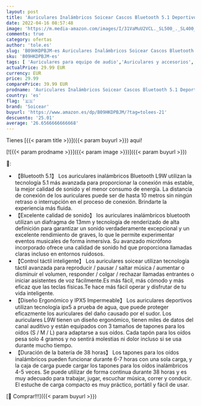```yaml
---
layout: post
title: 'Auriculares Inalámbricos Soicear Cascos Bluetooth 5.1 Deportivos con Micrófono Sonido Estéreo HiFi Control Táctil IPX5 Impermeables  Reproducci 38 Horas USB-C para iPhone Xiaomi Samsung Huawei Sony…'
date: 2022-04-16 08:57:48
image: 'https://m.media-amazon.com/images/I/31VaMuU2VCL._SL500_._SL400_.jpg'
comments: true
category: ofertas
author: 'tole.es'
slug: 'B09HKDPBJM-es Auriculares Inalámbricos Soicear Cascos Bluetooth 5.1...'
sku: 'B09HKDPBJM-es'
tags: [ 'Auriculares para equipo de audio','Auriculares y accesorios','Electrónica','iphone','soicear','🇪🇸', ]
actualPrice: 29.99 EUR
currency: EUR
price: 29.99
comparePrice: 39.99 EUR
prodname: 'Auriculares Inalámbricos Soicear Cascos Bluetooth 5.1 Deportivos con Micrófono Sonido Estéreo HiFi Control Táctil IPX5 Impermeables  Reproducci 38 Horas USB-C para iPhone Xiaomi Samsung Huawei Sony…'
country: 'es'
flag: '🇪🇸'
brand: 'Soicear'
buyurl: 'https://www.amazon.es/dp/B09HKDPBJM/?tag=tolees-21'
descuento: '25.01'
average: '26.6566666666668'
---
```


Tienes [{{< param title >}}]({{< param buyurl >}}) aqui!

[![{{< param prodname >}}]({{< param image >}})]({{< param buyurl >}})

🔎:

- 【Bluetooth 5.1】 Los auriculares inalámbricos Bluetooth L9W utilizan la tecnología 5.1 más avanzada para proporcionar la conexión más estable, la mejor calidad de sonido y el menor consumo de energía. La distancia de conexión de los auriculares puede ser de hasta 10 metros sin ningún retraso o interrupción en el proceso de conexión. Brindarte la experiencia más fluida.
- 【Excelente calidad de sonido】 los auriculares inalámbricos bluetooth utilizan un diafragma de 13mm y tecnología de renderizado de alta definición para garantizar un sonido verdaderamente excepcional y un excelente rendimiento de graves, lo que le permite experimentar eventos musicales de forma inmersiva. Su avanzado micrófono incorporado ofrece una calidad de sonido hd que proporciona llamadas claras incluso en entornos ruidosos.
- 【Control táctil inteligente】 Los auriculares soicear utilizan tecnología táctil avanzada para reproducir / pausar / saltar música / aumentar o disminuir el volumen, responder / colgar / rechazar llamadas entrantes o iniciar asistentes de voz fácilmente.Es más fácil, más cómodo y más eficaz que las teclas físicas.Te hace más fácil operar y disfrutar de tu vida inteligente.
- 【Diseño Ergonómico y IPX5 Impermeable】 Los auriculares deportivos utilizan tecnología ipx5 a prueba de agua, que puede proteger eficazmente los auriculares del daño causado por el sudor. Los auriculares L9W tienen un diseño ergonómico, tienen miles de datos del canal auditivo y están equipados con 3 tamaños de tapones para los oídos (S / M / L) para adaptarse a sus oídos. Cada tapón para los oídos pesa solo 4 gramos y no sentirá molestias ni dolor incluso si se usa durante mucho tiempo.
- 【Duración de la batería de 38 horas】 Los tapones para los oídos inalámbricos pueden funcionar durante 6-7 horas con una sola carga, y la caja de carga puede cargar los tapones para los oídos inalámbricos 4-5 veces. Se puede utilizar de forma continua durante 38 horas y es muy adecuado para trabajar, jugar, escuchar música, correr y conducir. El estuche de carga compacto es muy práctico, portátil y fácil de usar.

[🛒 Comprar!!!]({{< param buyurl >}})
